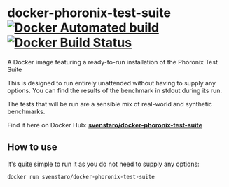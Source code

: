 # docker-phoronix-test-suite [![Docker Automated build](https://img.shields.io/docker/automated/svenstaro/docker-phoronix-test-suite.svg)](https://hub.docker.com/r/svenstaro/docker-phoronix-test-suite/) [![Docker Build Status](https://img.shields.io/docker/build/svenstaro/docker-phoronix-test-suite.svg)](https://hub.docker.com/r/svenstaro/docker-phoronix-test-suite/)

A Docker image featuring a ready-to-run installation of the Phoronix Test Suite

This is designed to run entirely unattended without having to supply any options. You can find the results of the benchmark in stdout during its run.

The tests that will be run are a sensible mix of real-world and synthetic benchmarks.

Find it here on Docker Hub: **[svenstaro/docker-phoronix-test-suite](https://hub.docker.com/r/svenstaro/docker-phoronix-test-suite/)**

## How to use

It's quite simple to run it as you do not need to supply any options:

    docker run svenstaro/docker-phoronix-test-suite
